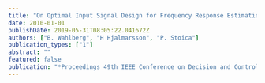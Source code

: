 ```yaml
---
title: "On Optimal Input Signal Design for Frequency Response Estimation"
date: 2010-01-01
publishDate: 2019-05-31T08:05:22.041672Z
authors: ["B. Wahlberg", "H Hjalmarsson", "P. Stoica"]
publication_types: ["1"]
abstract: ""
featured: false
publication: "*Proceedings 49th IEEE Conference on Decision and Control*"
---
```


